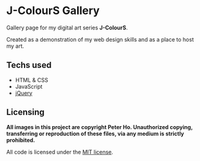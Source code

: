 # J-ColourS Gallery

Gallery page for my digital art series **J-ColourS**.

Created as a demonstration of my web design skills and as a place to host my art.

## Techs used

- HTML & CSS
- JavaScript
- [jQuery](https://jquery.com/)

## Licensing

**All images in this project are copyright Peter Ho. Unauthorized copying, transferring or reproduction of these files, via any medium is strictly prohibited.**

All code is licensed under the [MIT license](/LICENSE).